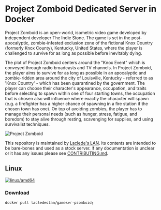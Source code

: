 # Project Zomboid Dedicated Server in Docker

Project Zomboid is an open-world, isometric video game developed by independent developer The Indie Stone. The game is
set in the post-apocalyptic, zombie-infested exclusion zone of the fictional Knox Country (formerly Knox County),
Kentucky, United States, where the player is challenged to survive for as long as possible before inevitably dying.

The plot of Project Zomboid centers around the "Knox Event" which is conveyed through radio broadcasts and TV channels.
In Project Zomboid, the player aims to survive for as long as possible in an apocalyptic and zombie-ridden area around
the city of Louisville, Kentucky - referred to as 'Knox Country' - which has been quarantined by the government. The
player can choose their character's appearance, occupation, and traits before selecting to spawn within one of four
starting towns, the occupation that is chosen also will influence where exactly the character will spawn (e.g. a
firefighter has a higher chance of spawning in a fire station if the chosen town has one). On top of avoiding zombies,
the player has to manage their personal needs (such as hunger, stress, fatigue, and boredom) to stay alive through
resting, scavenging for supplies, and using survivalist techniques.

![Project Zomboid](https://raw.githubusercontent.com/LacledesLAN/gamesvr-pzomboid/master/.misc/pzomboid.jpg "Project Zomboid")

This repository is maintained by [Laclede's LAN](https://lacledeslan.com). Its contents are intended to be bare-bones
and used as a stock server. If any documentation is unclear or it has any issues please see
[CONTRIBUTING.md](./CONTRIBUTING.md).

## Linux

[![linux/amd64](https://github.com/LacledesLAN/gamesvr-pzomboid/actions/workflows/build-linux-image.yml/badge.svg)](https://github.com/LacledesLAN/gamesvr-pzomboid/actions/workflows/build-linux-image.yml)

### Download

```shell
docker pull lacledeslan/gamesvr-pzomboid;
```
